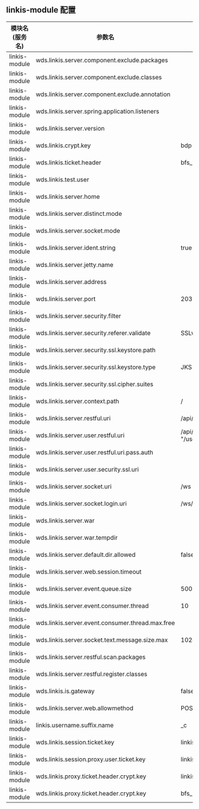 ## linkis-module 配置


| 模块名(服务名) | 参数名 | 默认值 | 描述 | 是否引用|
| -------- | -------- | ----- |----- |  -----   |
|linkis-module|wds.linkis.server.component.exclude.packages| | exclude.packages |true|
|linkis-module|wds.linkis.server.component.exclude.classes| |exclude.classes|true|
|linkis-module|wds.linkis.server.component.exclude.annotation| |exclude.annotation|true|
|linkis-module|wds.linkis.server.spring.application.listeners| | application.listeners  |true|
|linkis-module|wds.linkis.server.version| |version|true|
|linkis-module|wds.linkis.crypt.key| bdp-for-server | crypt.key  |true|
|linkis-module|wds.linkis.ticket.header| bfs_ | ticket.header  |true|
|linkis-module|wds.linkis.test.user| |test.user|true|
|linkis-module|wds.linkis.server.home|   | server.home  |true|
|linkis-module|wds.linkis.server.distinct.mode|  |distinct.mode|true|
|linkis-module|wds.linkis.server.socket.mode| |socket.mode|true|
|linkis-module|wds.linkis.server.ident.string|true| server.ident.string |false|
|linkis-module|wds.linkis.server.jetty.name| |jetty.name |false|
|linkis-module|wds.linkis.server.address|   |server.address  |true|
|linkis-module|wds.linkis.server.port| 20303|server.port |false|
|linkis-module|wds.linkis.server.security.filter | |security.filter  |true|
|linkis-module|wds.linkis.server.security.referer.validate|  SSLv2,SSLv3 | security.referer.validate  |false|
|linkis-module|wds.linkis.server.security.ssl.keystore.path| |keystore.path|false|
|linkis-module|wds.linkis.server.security.ssl.keystore.type| JKS  | keystore.type  |false|
|linkis-module|wds.linkis.server.security.ssl.cipher.suites|  |cipher.suites|false|
|linkis-module|wds.linkis.server.context.path| /|context.path|true|
|linkis-module|wds.linkis.server.restful.uri|/api/rest_j/+ BDP_SERVER_VERSION| restful.uri|true|
|linkis-module|wds.linkis.server.user.restful.uri|/api/rest_j/" + BDP_SERVER_VERSION + "/user |user.restful.uri |true|
|linkis-module|wds.linkis.server.user.restful.uri.pass.auth|   |restful.uri.pass.auth |true|
|linkis-module|wds.linkis.server.user.security.ssl.uri| |security.ssl.uri|true|
|linkis-module|wds.linkis.server.socket.uri |/ws |server.socket.uri  |true|
|linkis-module|wds.linkis.server.socket.login.uri|/ws/user/login |socket.login.uri |true|
|linkis-module|wds.linkis.server.war|   |server.war |true|
|linkis-module|wds.linkis.server.war.tempdir|  |server.war.tempdir|true|
|linkis-module|wds.linkis.server.default.dir.allowed |false | default.dir.allowed  |true|
|linkis-module|wds.linkis.server.web.session.timeout|    | session.timeout |true|
|linkis-module|wds.linkis.server.event.queue.size| 5000 |queue.size|true|
|linkis-module|wds.linkis.server.event.consumer.thread| 10 | event.consumer.thread |true|
|linkis-module|wds.linkis.server.event.consumer.thread.max.free|  |thread.max.free|true|
|linkis-module|wds.linkis.server.socket.text.message.size.max| 1024000 |message.size.max|true|
|linkis-module| wds.linkis.server.restful.scan.packages |  | restful.scan.packages|false|
|linkis-module|wds.linkis.server.restful.register.classes|  |restful.register.classes |true|
|linkis-module|wds.linkis.is.gateway|  false |gateway |true|
|linkis-module|wds.linkis.server.web.allowmethod| POST,GET,OPTIONS,PUT,HEAD,DELETE |web.allowmethod|true|
|linkis-module|linkis.username.suffix.name |_c |username.suffix.name |true|
|linkis-module| wds.linkis.session.ticket.key |linkis_user_session_ticket_id_v1 | ticket.key |true|
|linkis-module|wds.linkis.session.proxy.user.ticket.key|linkis_user_session_proxy_ticket_id_v1  |ticket.key |true|
|linkis-module|wds.linkis.proxy.ticket.header.crypt.key|  linkis-trust-key |crypt.key |true|
|linkis-module|wds.linkis.proxy.ticket.header.crypt.key| bfs_ | crypt.key|true|


